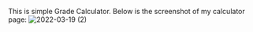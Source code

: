 This is simple Grade Calculator. 
Below is the screenshot of my calculator page: 
![2022-03-19 (2)](https://user-images.githubusercontent.com/89748411/159119738-28a417d0-4c33-4966-8dbb-f783ec838b24.png)
